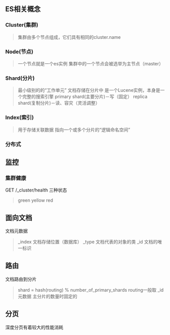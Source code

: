 ## ES相关概念

### Cluster(集群)
> 集群由多个节点组成，它们具有相同的cluster.name

### Node(节点)
>  一个节点就是一个es实例
> 集群中的一个节点会被选举为主节点（master）

### Shard(分片)
> 最小级别的的“工作单元”
> 文档存储在分片中
> 是一个Lucene实例，本身是一个完整的搜索引擎
> primary shard(主要分片)－写（固定）
> replica shard(复制分片)－读、容灾（灵活调整）

### Index(索引)
> 用于存储关联数据
> 指向一个或多个分片的“逻辑命名空间”

### 分布式

## 监控

### 集群健康
GET /_cluster/health
三种状态
> green
> yellow
> red

## 面向文档
文档元数据
> _index 文档存储位置（数据库）
> _type 文档代表的对象的类
> _id 文档的唯一标识


## 路由
文档路由到分片
> shard = hash(routing) % number_of_primary_shards
> routing一般取 _id 元数据
> 主分片的数量时固定的


## 分页
深度分页有着较大的性能消耗
